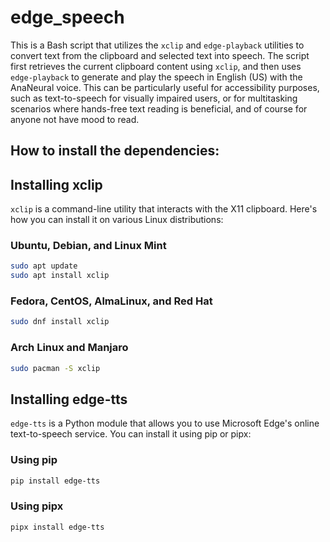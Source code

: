 # edge_speech
This is a Bash script that utilizes the `xclip` and `edge-playback` utilities to convert text from the clipboard and selected text into speech. The script first retrieves the current clipboard content using `xclip`, and then uses `edge-playback` to generate and play the speech in English (US) with the AnaNeural voice. This can be particularly useful for accessibility purposes, such as text-to-speech for visually impaired users, or for multitasking scenarios where hands-free text reading is beneficial, and of course for anyone not have mood to read.

## How to install the dependencies:

## Installing xclip
`xclip` is a command-line utility that interacts with the X11 clipboard. Here's how you can install it on various Linux distributions:

### Ubuntu, Debian, and Linux Mint
```bash
sudo apt update
sudo apt install xclip
```

### Fedora, CentOS, AlmaLinux, and Red Hat
```bash
sudo dnf install xclip
```

### Arch Linux and Manjaro
```bash
sudo pacman -S xclip
```


## Installing edge-tts
`edge-tts` is a Python module that allows you to use Microsoft Edge's online text-to-speech service. You can install it using pip or pipx:

### Using pip
```bash
pip install edge-tts
```

### Using pipx
```bash
pipx install edge-tts
```

